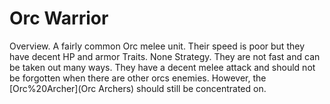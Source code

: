# Orc Warrior

Overview.
A fairly common Orc melee unit. Their speed is poor but they have decent HP and armor
Traits.
None
Strategy.
They are not fast and can be taken out many ways. They have a decent melee attack and should not be forgotten when there are other orcs enemies. However, the [Orc%20Archer](Orc Archers) should still be concentrated on.